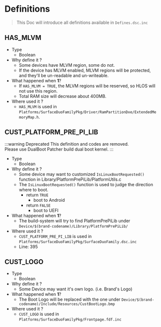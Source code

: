 # Definitions
> This Doc will introduce all definitions available in `Defines.dsc.inc`

## **HAS_MLVM**  
  * Type
    - Boolean
  * Why define it ?
    - Some devices have MLVM region, some do not.
    - If the device has MLVM enabled, MLVM regions will be protected, and they'll be un-readable and un-writeable.
  * What happened when **1**?
    - If `HAS_MLVM = TRUE`, the MLVM regions will be reserved, so HLOS will not use this region.
    - Total RAM size will decrease about 400MB.
  * Where used it ?
    - `HAS_MLVM` is used in `Platforms/SurfaceDuoFamilyPkg/Driver/RamPartitionDxe/ExtendedMemoryMap.h`.

## **CUST_PLATFORM_PRE_PI_LIB**  
  :::warning Deprecated
  This definition and codes are removed.  
  Please use DualBoot Patcher build dual boot kernel.
  :::
  * Type
    - Boolean
  * Why define it ?
    - Some device may want to customized `IsLinuxBootRequested()` function in Library/PlatformPrePiLib/PlatformUtils.c 
    - The `IsLinuxBootRequested()` function is used to judge the direction where to boot.
      + return `TRUE`
        * boot to Android
      + return `FALSE`
        * boot to UEFI
  * What happened when **1**?
    - The build-system will try to find PlatformPrePiLib under `Device/$(brand-codename)/Library/PlatformPrePiLib/`
  * Where used it ?
    - `CUST_PLATFORM_PRE_PI_LIB`  is used in `Platforms/SurfaceDuoFamilyPkg/SurfaceDuoFamily.dsc.inc`
    - Line: 395

## **CUST_LOGO**  
  * Type
    - Boolean
  * Why define it ?
    - Some Device may want it's own logo. (i.e. Brand's Logo)
  * What happened when **1**?
    - The Boot Logo will be replaced with the one under `Device/$(brand-codename)/Include/Resources/CustBootLogo.bmp`
  * Where used it ?
    - `CUST_LOGO` is used in `Platforms/SurfaceDuoFamilyPkg/Frontpage.fdf.inc`

